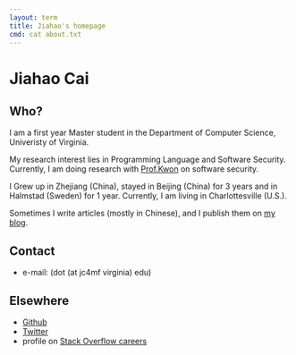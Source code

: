 ```yaml
---
layout: term
title: Jiahao's homepage
cmd: cat about.txt
---
```


# Jiahao Cai

## Who?

I am a first year Master student in the Department of Computer Science, Univeristy of Virginia.

My research interest lies in Programming Language and Software Security. Currently, I am doing research with [Prof.Kwon](https://yonghwi-kwon.github.io) on software security.

I Grew up in Zhejiang (China), stayed in Beijing (China) for 3 years and in Halmstad (Sweden) for 1 year. Currently, I am living in Charlottesville (U.S.).

Sometimes I write articles (mostly in Chinese), and I publish them on [my blog](http://jujuba.me).

## Contact
+ e-mail: (dot (at jc4mf virginia) edu)

## Elsewhere
+ <a class = "dir" href="https://github.com/jiahao42">Github</a>
+ <a class = "dir" href="https://twitter.com/caterpillarous">Twitter</a>
+ profile on <a class = "dir" href="https://stackoverflow.com/users/story/5685664">Stack Overflow careers</a>
